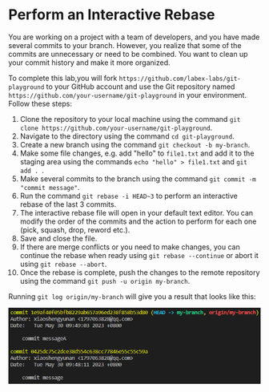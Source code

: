 # Perform an Interactive Rebase

You are working on a project with a team of developers, and you have made several commits to your branch. However, you realize that some of the commits are unnecessary or need to be combined. You want to clean up your commit history and make it more organized.

To complete this lab,you will fork `https://github.com/labex-labs/git-playground` to your GitHub account and use the Git repository named `https://github.com/your-username/git-playground` in your environment. Follow these steps:

1. Clone the repository to your local machine using the command `git clone https://github.com/your-username/git-playground`.
2. Navigate to the directory using the command `cd git-playground`.
3. Create a new branch using the command `git checkout -b my-branch`.
4. Make some file changes, e.g. add "hello" to `file1.txt` and add it to the staging area using the commands `echo "hello" > file1.txt` and `git add . `.
5. Make several commits to the branch using the command `git commit -m "commit message"`.
6. Run the command `git rebase -i HEAD~3` to perform an interactive rebase of the last 3 commits.
7. The interactive rebase file will open in your default text editor. You can modify the order of the commits and the action to perform for each one (pick, squash, drop, reword etc.).
8. Save and close the file.
9. If there are merge conflicts or you need to make changes, you can continue the rebase when ready using `git rebase --continue` or abort it using `git rebase --abort`.
10. Once the rebase is complete, push the changes to the remote repository using the command `git push -u origin my-branch`.

Running `git log origin/my-branch` will give you a result that looks like this:

![<result>](./assets/challenge-interactive-rebase-step1-1.png)
